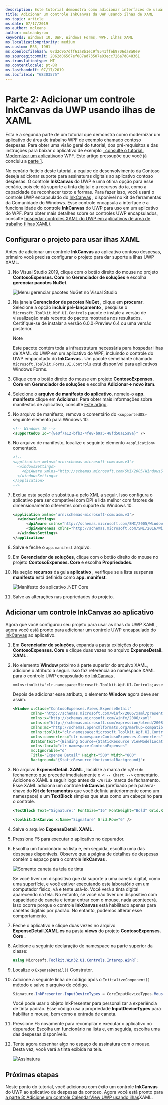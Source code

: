 ```yaml
---
description: Este tutorial demonstra como adicionar interfaces de usuário do UWP XAML, criar pacotes do MSIX e incorporar outros componentes modernos ao seu aplicativo do WPF.
title: Adicionar um controle InkCanvas da UWP usando ilhas de XAML
ms.topic: article
ms.date: 07/17/2019
ms.author: mcleans
author: mcleanbyron
keywords: Windows 10, UWP, Windows Forms, WPF, Ilhas XAML
ms.localizationpriority: medium
ms.custom: RS5, 19H1
ms.openlocfilehash: 07d2c957dff61a8b1ec9f9541ffeb9706da8a0e9
ms.sourcegitcommit: 2062d06567ef087ad73507a03ecc726a7d848361
ms.translationtype: MT
ms.contentlocale: pt-BR
ms.lasthandoff: 07/17/2019
ms.locfileid: "68303575"
---
```

# <a name="part-2-add-a-uwp-inkcanvas-control-using-xaml-islands"></a>Parte 2: Adicionar um controle InkCanvas da UWP usando ilhas de XAML

Esta é a segunda parte de um tutorial que demonstra como modernizar um aplicativo de área de trabalho WPF de exemplo chamado contoso despesas. Para obter uma visão geral do tutorial, dos pré-requisitos e das instruções para baixar o aplicativo de exemplo [, consulte o tutorial: Modernizar um aplicativo](modernize-wpf-tutorial.md)do WPF. Este artigo pressupõe que você já concluiu a [parte 1](modernize-wpf-tutorial-1.md).

No cenário fictício deste tutorial, a equipe de desenvolvimento da Contoso deseja adicionar suporte para assinaturas digitais ao aplicativo contoso despesas. O controle **InkCanvas** do UWP é uma ótima opção para esse cenário, pois ele dá suporte a tinta digital e a recursos do ia, como a capacidade de reconhecer texto e formas. Para fazer isso, você usará o controle UWP encapsulado do [InkCanvas](https://docs.microsoft.com/windows/communitytoolkit/controls/wpf-winforms/inkcanvas) , disponível no kit de ferramentas da Comunidade do Windows. Esse controle encapsula a interface e a funcionalidade do controle **InkCanvas** do UWP para uso em um aplicativo do WPF. Para obter mais detalhes sobre os controles UWP encapsulados, consulte [hospedar controles XAML do UWP em aplicativos de área de trabalho (Ilhas XAML)](xaml-islands.md).

## <a name="configure-the-project-to-use-xaml-islands"></a>Configurar o projeto para usar ilhas XAML

Antes de adicionar um controle **InkCanvas** ao aplicativo contoso despesas, primeiro você precisa configurar o projeto para dar suporte a ilhas UWP XAML.

1. No Visual Studio 2019, clique com o botão direito do mouse no projeto **ContosoExpenses. Core** no **Gerenciador de soluções** e escolha **gerenciar pacotes NuGet**.

    ![Menu gerenciar pacotes NuGet no Visual Studio](images/wpf-modernize-tutorial//ManageNuGetPackages.png)

2. Na janela **Gerenciador de pacotes NuGet** , clique em **procurar**. Selecione a opção **incluir pré-lançamento** , pesquise o `Microsoft.Toolkit.Wpf.UI.Controls` pacote e instale a versão de visualização mais recente do pacote mostrada nos resultados. Certifique-se de instalar a versão 6.0.0-Preview 6.4 ou uma versão posterior.

    > [!NOTE]
    > Este pacote contém toda a infraestrutura necessária para hospedar ilhas de XAML do UWP em um aplicativo do WPF, incluindo o controle do UWP empacotado do **InkCanvas** . Um pacote semelhante chamado `Microsoft.Toolkit.Forms.UI.Controls` está disponível para aplicativos Windows Forms.

3. Clique com o botão direito do mouse em projeto **ContosoExpenses. Core** em **Gerenciador de soluções** e escolha **Adicionar-> novo item**.

4. Selecione o **arquivo de manifesto do aplicativo**, nomeie-o **app. manifest**e clique em **Adicionar**. Para obter mais informações sobre manifestos de aplicativo, consulte [Este artigo](https://docs.microsoft.com/windows/desktop/SbsCs/application-manifests).

5. No arquivo de manifesto, remova o comentário do `<supportedOS>` seguinte elemento para Windows 10.

    ```xml
    <!-- Windows 10 -->
    <supportedOS Id="{8e0f7a12-bfb3-4fe8-b9a5-48fd50a15a9a}" />
    ```

6. No arquivo de manifesto, localize o seguinte elemento `<application>` comentado.

    ```xml
    <!--
    <application xmlns="urn:schemas-microsoft-com:asm.v3">
      <windowsSettings>
        <dpiAware xmlns="http://schemas.microsoft.com/SMI/2005/WindowsSettings">true</dpiAware>
      </windowsSettings>
    </application>
    -->
    ```

7. Exclua esta seção e substitua-a pelo XML a seguir. Isso configura o aplicativo para ser compatível com DPI e lida melhor com fatores de dimensionamento diferentes com suporte do Windows 10.

    ```xml
    <application xmlns="urn:schemas-microsoft-com:asm.v3">
      <windowsSettings>
          <dpiAware xmlns="http://schemas.microsoft.com/SMI/2005/WindowsSettings">true/PM</dpiAware>
          <dpiAwareness xmlns="http://schemas.microsoft.com/SMI/2016/WindowsSettings">PerMonitorV2, PerMonitor</dpiAwareness>
      </windowsSettings>
    </application>
    ```

8. Salve e feche o `app.manifest` arquivo.

9. Em **Gerenciador de soluções**, clique com o botão direito do mouse no projeto **ContosoExpenses. Core** e escolha **Propriedades**.

10. Na seção **recursos** da guia **aplicativo** , verifique se a lista suspensa **manifesto** está definida como **app. manifest**.

    ![Manifesto do aplicativo .NET Core](images/wpf-modernize-tutorial/NetCoreAppManifest.png)

11. Salve as alterações nas propriedades do projeto.

## <a name="add-an-inkcanvas-control-to-the-app"></a>Adicionar um controle InkCanvas ao aplicativo

Agora que você configurou seu projeto para usar as ilhas do UWP XAML, agora você está pronto para adicionar um controle UWP encapsulado do [InkCanvas](https://docs.microsoft.com/windows/communitytoolkit/controls/wpf-winforms/inkcanvas) ao aplicativo.

1. Em **Gerenciador de soluções**, expanda  a pasta exibições do projeto **ContosoExpenses. Core** e clique duas vezes no arquivo **ExpenseDetail. XAML** .

2. No elemento **Window** próximo à parte superior do arquivo XAML, adicione o atributo a seguir. Isso faz referência ao namespace XAML para o controle UWP encapsulado do [InkCanvas](https://docs.microsoft.com/windows/communitytoolkit/controls/wpf-winforms/inkcanvas) .

    ```xml
    xmlns:toolkit="clr-namespace:Microsoft.Toolkit.Wpf.UI.Controls;assembly=Microsoft.Toolkit.Wpf.UI.Controls"
    ```

    Depois de adicionar esse atributo, o elemento **Window** agora deve ser assim.

    ```xml
    <Window x:Class="ContosoExpenses.Views.ExpenseDetail"
            xmlns="http://schemas.microsoft.com/winfx/2006/xaml/presentation"
            xmlns:x="http://schemas.microsoft.com/winfx/2006/xaml"
            xmlns:d="http://schemas.microsoft.com/expression/blend/2008"
            xmlns:mc="http://schemas.openxmlformats.org/markup-compatibility/2006"
            xmlns:toolkit="clr-namespace:Microsoft.Toolkit.Wpf.UI.Controls;assembly=Microsoft.Toolkit.Wpf.UI.Controls"
            xmlns:converters="clr-namespace:ContosoExpenses.Converters"
            DataContext="{Binding Source={StaticResource ViewModelLocator}, Path=ExpensesDetailViewModel}"
            xmlns:local="clr-namespace:ContosoExpenses"
            mc:Ignorable="d"
            Title="Expense Detail" Height="500" Width="800"
            Background="{StaticResource HorizontalBackground}">
    ```

4. No arquivo **ExpenseDetail. XAML** , localize a marca de `</Grid>` fechamento que precede imediatamente o `<!-- Chart -->` comentário. Adicione o XAML a seguir logo antes da `</Grid>` marca de fechamento. Esse XAML adiciona um controle **InkCanvas** (prefixado pela palavra-chave do **Kit de ferramentas** que você definiu anteriormente como um namespace) e um **TextBlock** simples que atua como um cabeçalho para o controle.

    ```xml
    <TextBlock Text="Signature:" FontSize="16" FontWeight="Bold" Grid.Row="5" />

    <toolkit:InkCanvas x:Name="Signature" Grid.Row="6" />
    ```

5. Salve o arquivo **ExpenseDetail. XAML** .

6. Pressione F5 para executar o aplicativo no depurador.

7. Escolha um funcionário na lista e, em seguida, escolha uma das despesas disponíveis. Observe que a página de detalhes de despesas contém o espaço para o controle **InkCanvas** .

    ![Somente caneta da tela de tinta](images/wpf-modernize-tutorial/InkCanvasPenOnly.png)

    Se você tiver um dispositivo que dá suporte a uma caneta digital, como uma superfície, e você estiver executando este laboratório em um computador físico, vá e tente usá-lo. Você verá a tinta digital aparecendo na tela. No entanto, se você não tiver um dispositivo com capacidade de caneta e tentar entrar com o mouse, nada acontecerá. Isso ocorre porque o controle **InkCanvas** está habilitado apenas para canetas digitais por padrão. No entanto, podemos alterar esse comportamento.

8. Feche o aplicativo e clique duas vezes no arquivo **ExpenseDetail.XAML.cs** na pasta **views** do projeto **ContosoExpenses. Core** .

9. Adicione a seguinte declaração de namespace na parte superior da classe:

    ```csharp
    using Microsoft.Toolkit.Win32.UI.Controls.Interop.WinRT;
    ```

10. Localize o `ExpenseDetail()` Construtor.

11. Adicione a seguinte linha de código após o `InitializeComponent()` método e salve o arquivo de código.

    ```csharp
    Signature.InkPresenter.InputDeviceTypes = CoreInputDeviceTypes.Mouse | CoreInputDeviceTypes.Pen;
    ```

    Você pode usar o  objeto InkPresenter para personalizar a experiência de tinta padrão. Esse código usa a propriedade **InputDeviceTypes** para habilitar o mouse, bem como a entrada de caneta.

12. Pressione F5 novamente para recompilar e executar o aplicativo no depurador. Escolha um funcionário na lista e, em seguida, escolha uma das despesas disponíveis.

13. Tente agora desenhar algo no espaço de assinatura com o mouse. Desta vez, você verá a tinta exibida na tela.

    ![Assinatura](images/wpf-modernize-tutorial/Signature.png)

## <a name="next-steps"></a>Próximas etapas

Neste ponto do tutorial, você adicionou com êxito um controle **InkCanvas** do UWP ao aplicativo de despesas da contoso. Agora você está pronto para [a parte 3: Adicione um controle CalendarView UWP usando ilhas](modernize-wpf-tutorial-3.md)XAML.
